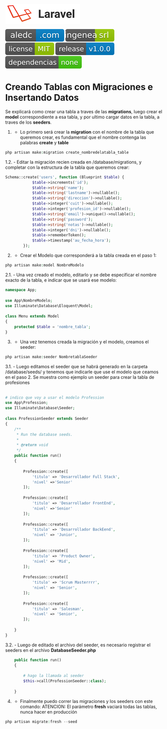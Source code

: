 ![Laravel](https://raw.githubusercontent.com/aledc7/Laravel/master/pirullo.png "Aledc.com")

[![aledc.com](https://github.com/aledc7/Scrum-Certification/blob/master/recursos/aledc.com.svg)](https://aledc.com)
[![ingenea.com.ar](https://github.com/aledc7/Scrum-Certification/blob/master/recursos/ingenea.svg)](http://ingenea.com.ar)
[![License](https://github.com/aledc7/Scrum-Certification/blob/master/recursos/mit-license.svg)](https://aledc.com)
[![GitHub release](https://github.com/aledc7/Scrum-Certification/blob/master/recursos/release.svg)](https://aledc.com)
[![Dependencies](https://github.com/aledc7/Scrum-Certification/blob/master/recursos/dependencias-none.svg)](https://aledc.com)

# Creando Tablas con Migraciones e Insertando Datos 

Se explicará como crear una tabla a traves de las __migrations__, luego crear el __model__ correspondiente a esa tabla, y por ultimo cargar datos en la tabla, a traves de los __seeders__.


1. -   Lo primero será crear la __migration__ con el nombre de la tabla que queremos crear, es fundamental que el nombre contenga las palabras __create__ y __table__

```php
php artisan make:migration create_nombredelatabla_table
````

1.2. - Editar la migración recien creada en /database/migrations, y completar con la estructura de la tabla que queremos crear:

```php
Schema::create('users', function (Blueprint $table) {
            $table->increments('id');
            $table->string('name');
            $table->string('lastname')->nullable();
            $table->string('direccion')->nullable();
            $table->integer('cuit')->nullable();
            $table->integer('profesion_id')->nullable();
            $table->string('email')->unique()->nullable();
            $table->string('password');
            $table->string('notas')->nullable();
            $table->integer('dni')->nullable();
            $table->rememberToken();
            $table->timestamp('au_fecha_hora');
        });
````
2. - Crear el Modelo que corresponderá a la tabla creada en el paso 1:
```php
php artisan make:model NombreModelo
````
2.1. - Una vez creado el modelo, editarlo y se debe especificar el nombre exacto de la tabla, e indicar que se usará ese modelo:

```php
namespace App;

use App\NombreModelo;
use Illuminate\Database\Eloquent\Model;

class Menu extends Model
{
    protected $table = 'nombre_tabla';
}

````

3. - Una vez tenemos creada la migración y el modelo, creamos el seeder:
```php
php artisan make:seeder NombretablaSeeder
```

3.1. - Luego editamos el seeder que se habrá generado en la carpeta /database/seeds/  y tenemos que indicarle que use el modelo que ceamos en el paso 2. 
Se muestra como ejemplo un seeder para crear la tabla de profesiones

```php

# indico que voy a usar el modelo Profession
use App\Profession;
use Illuminate\Database\Seeder;

class ProfessionSeeder extends Seeder
{
    /**
     * Run the database seeds.
     *
     * @return void
     */
    public function run()
    {

        Profession::create([
            'titulo' => 'Desarrollador Full Stack',
            'nivel' =>'Senior'
        ]);

        Profession::create([
            'titulo' => 'Desarrollador FrontEnd',
            'nivel' =>'Senior'
        ]);

        Profession::create([
            'titulo' => 'Desarrollador BackEend',
            'nivel' => 'Junior',
        ]);

        Profession::create([
            'titulo' => 'Product Owner',
            'nivel' => 'Mid',
        ]);

        Profession::create([
            'titulo' => 'Scrum Masterrrr',
            'nivel' => 'Senior',
        ]);

        Profession::create([
            'titulo' => 'Salesman',
            'nivel' => 'Senior',
        ]);

    }
}
````

3.2. - Luego de editado el archivo del seeder, es necesario registrar el seeders en el archivo __DatabaseSeeder.php__

```php
    public function run()
    {
        
        # hago la llamada al seeder
        $this->call(ProfessionSeeder::class);

    }
```

4. - Finalmente puedo correr las migraciones y los seeders con este comando:
ATENCION: El parámetro __fresh__ vaciará todas las tablas,  nunca hacer en producción
```php
php artisan migrate:fresh --seed
````




